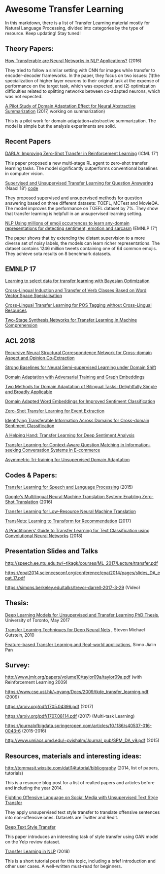 # Awesome Transfer Learning

In this markdown, there is a list of Transfer Learning material mostly for Natural Language Processing, divided into categories by the type of resource. Keep updating! Stay tuned!



## Theory Papers:
[How Transferable are Neural Networks in NLP Applications?](https://arxiv.org/pdf/1411.1792.pdf) (2016)

They tried to follow a similar setting with CNN for images while transfer to encoder-decoder frameworks. In the paper, they focus on two issues: (1)the specialization of higher layer neurons to their original task at the expense of performance on the
target task, which was expected, and (2) optimization difficulties related to splitting networks between co-adapted neurons, which was not expected.

[A Pilot Study of Domain Adaptation Effect for Neural Abstractive Summarization](https://arxiv.org/abs/1707.07062) (2017, working on summarization)

This is a pilot work for domain adaptation+abstractive summarization. The model is simple but the analysis experiments are solid. 


## Recent Papers
[DARLA: Improving Zero-Shot Transfer in Reinforcement Learning](https://arxiv.org/abs/1707.08475) (ICML 17’)

This paper proposed a new multi-stage RL agent to zero-shot transfer learning tasks. The model significantly outperforms conventional baselines in computer vision.


[Supervised and Unsupervised Transfer Learning for Question Answering](https://arxiv.org/abs/1711.05345) (Naacl 18’) [code](https://github.com/chun5212021202/QACNN)

They proposed supervised and unsupervised methods for question answering based on three different datasets: TOEFL, MCTest and MovieQA. The model improves the performance on TOEFL dataset by 7%. They show that transfer learning is helpfull in an unsupervised learning setting. 


[NLP Using millions of emoji occurrences to learn any-domain representations for detecting sentiment, emotion and sarcasm](http://www.aclweb.org/anthology/D17-1169) (EMNLP 17’)

The paper shows that by extending the distant supervision to a more diverse set of noisy labels, the models can learn richer representations. The dataset contains 1246 million tweets containing one of 64 common emojis. They achieve sota results on 8 benchmark datasets. 


## EMNLP 17
[Learning to select data for transfer learning with Bayesian Optimization](https://www.aclweb.org/anthology/D17-1038)

[Cross-Lingual Induction and Transfer of Verb Classes Based on Word Vector Space Specialisation](http://aclweb.org/anthology/D17-1270)

[Cross-Lingual Transfer Learning for POS Tagging without Cross-Lingual Resources](https://aclanthology.coli.uni-saarland.de/papers/D17-1302/d17-1302)

[Two-Stage Synthesis Networks for Transfer Learning in Machine Comprehension](https://www.microsoft.com/en-us/research/wp-content/uploads/2017/07/emnlp17_SynNet.pdf)

## ACL 2018
[Recursive Neural Structural Correspondence Network for Cross-domain Aspect and Opinion Co-Extraction](http://aclweb.org/anthology/P18-1202)

[Strong Baselines for Neural Semi-supervised Learning under Domain Shift](https://aclanthology.info/papers/P18-1096/p18-1096)

[Domain Adaptation with Adversarial Training and Graph Embeddings](https://arxiv.org/pdf/1805.05151.pdf)

[Two Methods for Domain Adaptation of Bilingual Tasks: Delightfully Simple and Broadly Applicable](https://acl2018.org/paper/593/)

[Domain Adapted Word Embeddings for Improved Sentiment Classification](https://arxiv.org/pdf/1805.04576.pdf)

[Zero-Shot Transfer Learning for Event Extraction](https://drive.google.com/file/d/1jfRQEo3RvubwmmnNLa5vX7_DbtwwX7L_/view)

[Identifying Transferable Information Across Domains for Cross-domain Sentiment Classification](http://aclweb.org/anthology/P18-1089)

[A Helping Hand: Transfer Learning for Deep Sentiment Analysis](http://aclweb.org/anthology/P18-1235)

[Transfer Learning for Context-Aware Question Matching in Information-seeking Conversation Systems in E-commerce](http://aclweb.org/anthology/P18-2034)

[Asymmetric Tri-training for Unsupervised Domain Adaptation](https://arxiv.org/abs/1702.08400)


## Codes & Papers:
[Transfer Learning for Speech and Language Processing](https://arxiv.org/pdf/1511.06066.pdf) (2015)

[Google's Multilingual Neural Machine Translation System: Enabling Zero-Shot Translation](https://arxiv.org/pdf/1611.04558.pdf) (2016)

[Transfer Learning for Low-Resource Neural Machine Translation](https://aclweb.org/anthology/D16-1163)

[TransNets: Learning to Transform for Recommendation](https://arxiv.org/pdf/1704.02298.pdf) (2017)

[A Practitioners’ Guide to Transfer Learning for Text Classification using Convolutional Neural Networks](https://scirate.com/arxiv/1801.06480) (2018)

## Presentation Slides and Talks
http://speech.ee.ntu.edu.tw/~tlkagk/courses/ML_2017/Lecture/transfer.pdf

https://epat2014.sciencesconf.org/conference/epat2014/pages/slides_DA_epat_17.pdf


https://simons.berkeley.edu/talks/trevor-darrell-2017-3-29 (Video)



## Thesis:
[Deep Learning Models for Unsupervised and Transfer Learning PhD Thesis](http://www.cs.toronto.edu/~nitish/nitish_thesis.pdf), University of Toronto, May 2017

[Transfer Learning Techniques for Deep Neural Nets](http://www.cs.utep.edu/ofuentes/theses/Gutstein_Dissertation.pdf) , Steven Michael Gutstein, 2010

[Feature-based Transfer Learning and Real-world applications](https://pdfs.semanticscholar.org/171c/0aa92b49e27f661a9cb1dd990d2f529d21da.pdf), Sinno Jialin Pan

## Survey:
http://www.jmlr.org/papers/volume10/taylor09a/taylor09a.pdf (with Reinforcement Learning 2009)

https://www.cse.ust.hk/~qyang/Docs/2009/tkde_transfer_learning.pdf (2009)

https://arxiv.org/pdf/1705.04396.pdf (2017)

https://arxiv.org/pdf/1707.08114.pdf (2017) (Multi-task Learning)

https://journalofbigdata.springeropen.com/articles/10.1186/s40537-016-0043-6 (2015-2016)

http://www.umiacs.umd.edu/~pvishalm/Journal_pub/SPM_DA_v9.pdf (2015)

## Resources, materials and interesting ideas:
http://tommasit.wixsite.com/datl14tutorial/bibliography (2014, list of papers, tutorials)

This is a resource blog post for a list of realted papers and articles before and including the year 2014. 

[Fighting Offensive Language on Social Media with Unsupervised Text Style Transfer](https://arxiv.org/pdf/1805.07685.pdf)

They apply unsupervised text style transfer to translate offensive sentences into non-offensive ones. Datasets are Twitter and Redit. 

[Deep Text Style Transfer](http://www.cs.tau.ac.il/~joberant/teaching/advanced_nlp_spring_2018/past_projects/style_transfer.pdf)

This paper introduces an interesting task of style transfer using GAN model on the Yelp review dataset.  

[Transfer Learning in NLP](https://blog.feedly.com/transfer-learning-in-nlp/) (2018) 

This is a short tutorial post for this topic, including a brief introduction and other user cases. A well-written must-read for beginners. 
